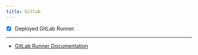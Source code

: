 ```yaml
---
title: Gitlab
---
```


- [x] Deployed GitLab Runner.

<!-- truncate -->

---

- [GitLab Runner Documentation](https://github.com/therepos/proxmox/blob/8367be2b41912bc642d0cbdd49a941a1bfd0142b/docker/gitlab-docker-compose.yml)
